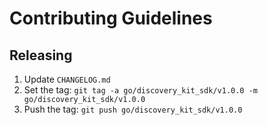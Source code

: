 # Contributing Guidelines

## Releasing

 1. Update `CHANGELOG.md`
 2. Set the tag: `git tag -a go/discovery_kit_sdk/v1.0.0 -m go/discovery_kit_sdk/v1.0.0`
 3. Push the tag: `git push go/discovery_kit_sdk/v1.0.0`